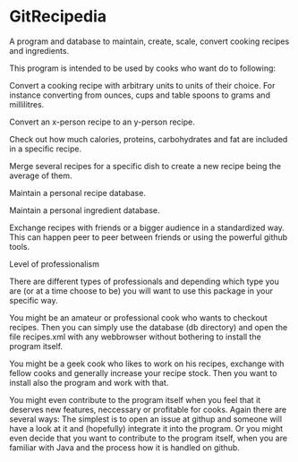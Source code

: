 # GitRecipedia
A program and database to maintain, create, scale, convert cooking recipes and ingredients. 

This program is intended to be used by cooks who want do to following:

Convert a cooking recipe with arbitrary units to units of their choice. For instance
converting from ounces, cups and table spoons to grams and millilitres.

Convert an x-person recipe to an y-person recipe.

Check out how much calories, proteins, carbohydrates and fat are included in a specific
recipe.

Merge several recipes for a specific dish to create a new recipe being the average of them.

Maintain a personal recipe database.

Maintain a personal ingredient database.

Exchange recipes with friends or a bigger audience in a standardized way. This can happen peer to peer 
between friends or using the powerful github tools.


Level of professionalism

There are different types of professionals and depending which type you are (or at
a time choose to be) you will want to use this package in your specific way.

You might be an amateur or professional cook who wants to checkout recipes.
Then you can simply use the database (db directory) and open the file recipes.xml
with any webbrowser without bothering to install the program itself.

You might be a geek cook who likes to work on his recipes, exchange with fellow cooks and
generally increase your recipe stock. Then you want to install also the program and work with 
that.

You might even contribute to the program itself when you feel that it deserves new features,
neccessary or profitable for cooks. Again there are several ways: The simplest is to open an issue
at githup and someone will have a look at it and (hopefully) integrate it into the program.
Or you might even decide that you want to contribute to the program itself, when you are
familiar with Java and the process how it is handled on github.





